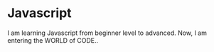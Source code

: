 # Javascript
I am learning Javascript from beginner level to advanced. Now, I am entering the WORLD of CODE..
